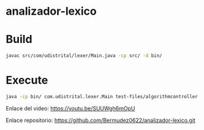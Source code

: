 # analizador-lexico

# Build
``` sh
javac src/com/udistrital/lexer/Main.java -cp src/ -d bin/
```

# Execute

``` sh
java -cp bin/ com.udistrital.lexer.Main test-files/algorithmcontroller.cpp test-files/main.cpp test-files/util.cpp
```

Enlace del video: https://youtu.be/SUUWgh6mOpU

Enlace repositorio: https://github.com/Bermudez0622/analizador-lexico.git